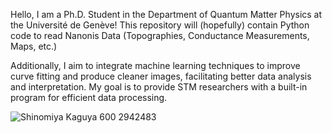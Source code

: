 Hello, I am a Ph.D. Student in the Department of Quantum Matter Physics at the Université de Genève!
This repository will (hopefully) contain Python code to read Nanonis Data (Topographies, Conductance Measurements, Maps, etc.)

Additionally, I aim to integrate machine learning techniques to improve curve fitting and produce cleaner images, facilitating better data analysis and interpretation. My goal is to provide STM researchers with a built-in program for efficient data processing.


![Shinomiya Kaguya 600 2942483](https://github.com/user-attachments/assets/9810a280-a80d-46c4-82e1-772a24f9ee67)


<!---
lemonperch3371/lemonperch3371 is a ✨ special ✨ repository because its `README.md` (this file) appears on your GitHub profile.
You can click the Preview link to take a look at your changes.
--->
